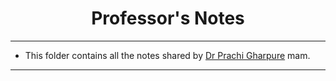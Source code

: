 <h1 align="center">Professor's Notes</h1>

<hr>

- This folder contains all the notes shared by [Dr Prachi Gharpure](https://www.nmimsindore.org/about-us/administration/) mam.

<hr>
